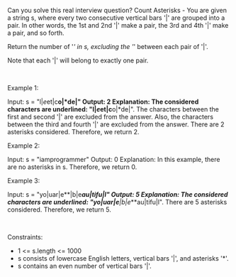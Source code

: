 Can you solve this real interview question? Count Asterisks - You are given a string s, where every two consecutive vertical bars '|' are grouped into a pair. In other words, the 1st and 2nd '|' make a pair, the 3rd and 4th '|' make a pair, and so forth.

Return the number of '*' in s, excluding the '*' between each pair of '|'.

Note that each '|' will belong to exactly one pair.

 

Example 1:


Input: s = "l|*e*et|c**o|*de|"
Output: 2
Explanation: The considered characters are underlined: "l|*e*et|c**o|*de|".
The characters between the first and second '|' are excluded from the answer.
Also, the characters between the third and fourth '|' are excluded from the answer.
There are 2 asterisks considered. Therefore, we return 2.

Example 2:


Input: s = "iamprogrammer"
Output: 0
Explanation: In this example, there are no asterisks in s. Therefore, we return 0.


Example 3:


Input: s = "yo|uar|e**|b|e***au|tifu|l"
Output: 5
Explanation: The considered characters are underlined: "yo|uar|e**|b|e***au|tifu|l". There are 5 asterisks considered. Therefore, we return 5.

 

Constraints:

 * 1 <= s.length <= 1000
 * s consists of lowercase English letters, vertical bars '|', and asterisks '*'.
 * s contains an even number of vertical bars '|'.